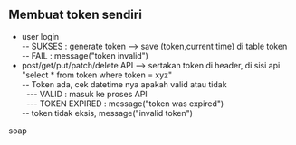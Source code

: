 ## Membuat token sendiri
- user login
<br/>-- SUKSES : generate token -->  save (token,current time) di table token
<br/>-- FAIL : message("token invalid")
- post/get/put/patch/delete API --> sertakan token di header, di sisi api "select * from token where token = xyz"
<br/>-- Token ada, cek datetime nya apakah valid atau tidak
<br/>&nbsp;&nbsp;--- VALID   : masuk ke proses API
<br/>&nbsp;&nbsp;--- TOKEN EXPIRED : message("token was expired")
<br/>-- token tidak eksis, message("invalid token")


soap
